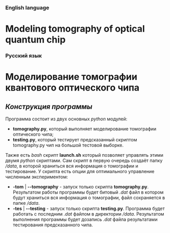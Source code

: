 ### __English language__
# Modeling tomography of optical quantum chip

### __Русский язык__
# Моделирование томографии квантового оптического чипа
## _Конструкция программы_
Программа состоит из двух основных _python_ модулей:
- __tomography.py__, который выполняет моделирование томографии оптического чипа;
- __testing.py__, который тестирует предсказанный скриптом tomography.py чип на большой тестовой выборке.

Также есть _bash_ скрипт __launch.sh__ который позволяет управлять этими двумя _python_ скриптами. Сам скрипт в первую очередь создаёт папку _/data_, в которой храниться вся информация о томографии и тестирование. У скрипта есть опции для оптимального управление численным экспериментом:
- __-tom__ | __--tomography__ - запуск только скрипта __tomography.py__. Результатом работы программы будет битовый _.dat_ файл в котором будут храниться вся информация о томографии, файл сохраняется в папке _/data_.
- __-tes__ | __--testing__ - запуск только скрипта __testing.py__. Программа будет работать с последним _.dat_ файлом в директории _/data_. Результатом выполнения программы будет дозапись _.dat_ файла результатами тестирования предсказанного чипа.